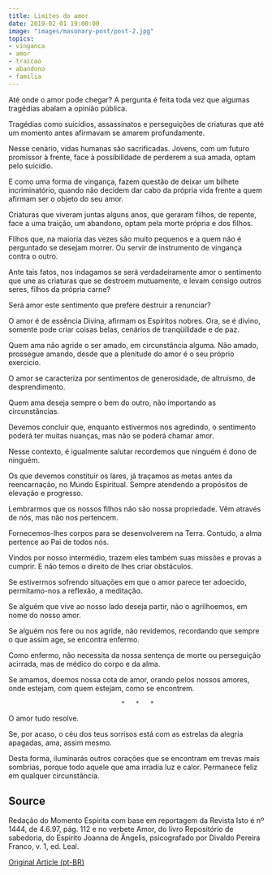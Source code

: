```yaml
---
title: Limites do amor
date: 2019-02-01 19:00:00
image: "images/masonary-post/post-2.jpg"
topics: 
- vinganca
- amor
- traicao
- abandono
- familia
---
```


Até onde o amor pode chegar? A pergunta é feita toda vez que algumas tragédias
abalam a opinião pública.

Tragédias como suicídios, assassinatos e perseguições de criaturas que até um
momento antes afirmavam se amarem profundamente.

Nesse cenário, vidas humanas são sacrificadas. Jovens, com um futuro promissor
à frente, face à possibilidade de perderem a sua amada, optam pelo suicídio.

E como uma forma de vingança, fazem questão de deixar um bilhete
incriminatório, quando não decidem dar cabo da própria vida frente a quem
afirmam ser o objeto do seu amor.

Criaturas que viveram juntas alguns anos, que geraram filhos, de repente, face
a uma traição, um abandono, optam pela morte própria e dos filhos.

Filhos que, na maioria das vezes são muito pequenos e a quem não é perguntado
se desejam morrer. Ou servir de instrumento de vingança contra o outro.

Ante tais fatos, nos indagamos se será verdadeiramente amor o sentimento que
une as criaturas que se destroem mutuamente, e levam consigo outros seres,
filhos da própria carne?

Será amor este sentimento que prefere destruir a renunciar?

O amor é de essência Divina, afirmam os Espíritos nobres. Ora, se é divino,
somente pode criar coisas belas, cenários de tranqüilidade e de paz.

Quem ama não agride o ser amado, em circunstância alguma. Não amado, prossegue
amando, desde que a plenitude do amor é o seu próprio exercício.

O amor se caracteriza por sentimentos de generosidade, de altruísmo, de
desprendimento.

Quem ama deseja sempre o bem do outro, não importando as circunstâncias.

Devemos concluir que, enquanto estivermos nos agredindo, o sentimento poderá
ter muitas nuanças, mas não se poderá chamar amor.

Nesse contexto, é igualmente salutar recordemos que ninguém é dono de ninguém.

Os que devemos constituir os lares, já traçamos as metas antes da reencarnação,
no Mundo Espiritual. Sempre atendendo a propósitos de elevação e progresso.

Lembrarmos que os nossos filhos não são nossa propriedade. Vêm através de nós,
mas não nos pertencem.

Fornecemos-lhes corpos para se desenvolverem na Terra. Contudo, a alma pertence
ao Pai de todos nós.

Vindos por nosso intermédio, trazem eles também suas missões e provas a
cumprir. E não temos o direito de lhes criar obstáculos.

Se estivermos sofrendo situações em que o amor parece ter adoecido,
permitamo-nos a reflexão, a meditação.

Se alguém que vive ao nosso lado deseja partir, não o agrilhoemos, em nome do
nosso amor.

Se alguém nos fere ou nos agride, não revidemos, recordando que sempre o que
assim age, se encontra enfermo.

Como enfermo, não necessita da nossa sentença de morte ou perseguição acirrada,
mas de médico do corpo e da alma.

Se amamos, doemos nossa cota de amor, orando pelos nossos amores, onde estejam,
com quem estejam, como se encontrem.

                                   *   *   *

O amor tudo resolve.

Se, por acaso, o céu dos teus sorrisos está com as estrelas da alegria
apagadas, ama, assim mesmo.

Desta forma, iluminarás outros corações que se encontram em trevas mais
sombrias, porque todo aquele que ama irradia luz e calor. Permanece feliz em
qualquer circunstância.
 

## Source
Redação do Momento Espírita com base em reportagem da Revista Isto é nº 1444,
de 4.6.97, pág. 112 e no verbete Amor, do livro Repositório de sabedoria, do
Espírito Joanna de Ângelis, psicografado por Divaldo Pereira Franco, v. 1, ed.
Leal.


[Original Article (pt-BR)](http://momento.com.br/pt/ler_texto.php?id=1572)
